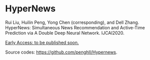 # HyperNews
Rui Liu, Huilin Peng, Yong Chen (corresponding), and Dell Zhang. HyperNews: Simultaneous News Recommendation and Active-Time Prediction via A Double Deep Neural Network. IJCAI2020.

<a href="https://www.researchgate.net/publication/342197027_HyperNews_Simultaneous_News_Recommendation_and_Active-Time_Prediction_via_a_Double-Task_Deep_Neural_Network">Early Access: to be published soon.</a>

Source codes: https://github.com/penghll/Hypernews.
